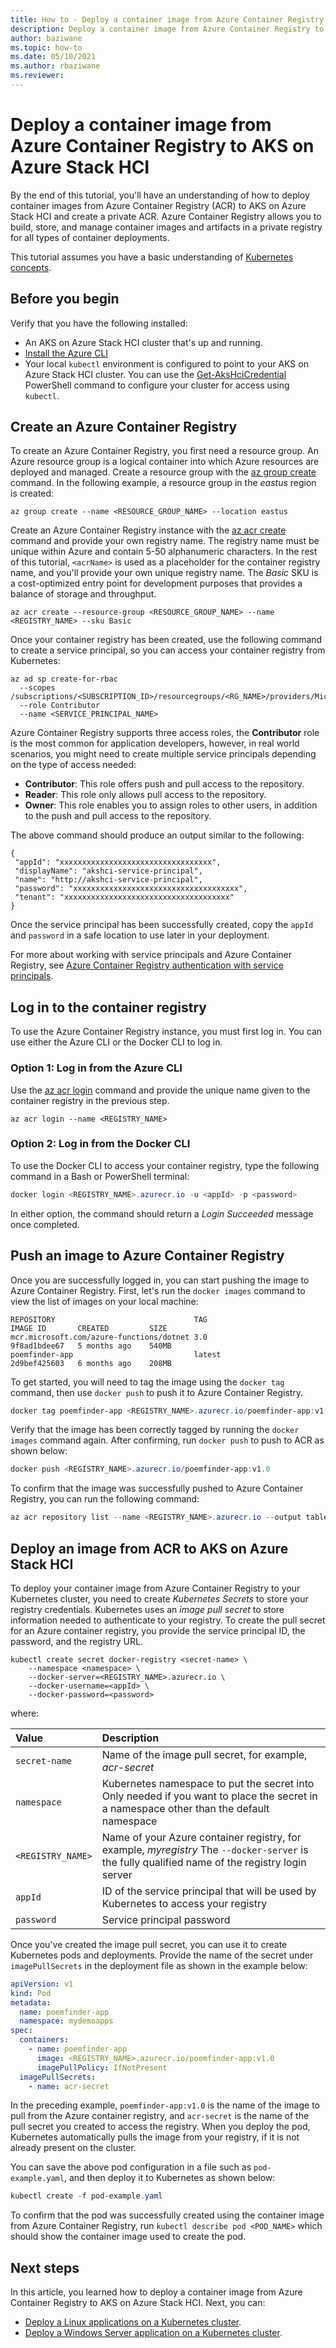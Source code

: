 ```yaml
---
title: How to - Deploy a container image from Azure Container Registry to AKS on Azure Stack HCI
description: Deploy a container image from Azure Container Registry to AKS on Azure Stack HCI.
author: baziwane
ms.topic: how-to
ms.date: 05/10/2021
ms.author: rbaziwane
ms.reviewer: 
---
```


# Deploy a container image from Azure Container Registry to AKS on Azure Stack HCI

By the end of this tutorial, you'll have an understanding of how to deploy container images from Azure Container Registry (ACR) to AKS on Azure Stack HCI and create a private ACR. Azure Container Registry allows you to build, store, and manage container images and artifacts in a private registry for all types of container deployments. 

This tutorial assumes you have a basic understanding of [Kubernetes concepts](kubernetes-concepts.md). 

## Before you begin

Verify that you have the following installed:

- An AKS on Azure Stack HCI cluster that's up and running.
- [Install the Azure CLI ](/cli/azure/install-azure-cli)
- Your local `kubectl` environment is configured to point to your AKS on Azure Stack HCI cluster. You can use the [Get-AksHciCredential](./get-akshcicredential.md) PowerShell command to configure your cluster for access using `kubectl`.

## Create an Azure Container Registry

To create an Azure Container Registry, you first need a resource group. An Azure resource group is a logical container into which Azure resources are deployed and managed. Create a resource group with the [az group create](/cli/azure/group#az-group-create) command. In the following example, a resource group in the *eastus* region is created:

```azurecli
az group create --name <RESOURCE_GROUP_NAME> --location eastus
```

Create an Azure Container Registry instance with the [az acr create](/cli/azure/acr) command and provide your own registry name. The registry name must be unique within Azure and contain 5-50 alphanumeric characters. In the rest of this tutorial, `<acrName>` is used as a placeholder for the container registry name, and you'll provide your own unique registry name. The *Basic* SKU is a cost-optimized entry point for development purposes that provides a balance of storage and throughput.

```azurecli
az acr create --resource-group <RESOURCE_GROUP_NAME> --name <REGISTRY_NAME> --sku Basic
```

Once your container registry has been created, use the following command to create a service principal, so you can access your container registry from Kubernetes: 

```azurecli
az ad sp create-for-rbac
  --scopes /subscriptions/<SUBSCRIPTION_ID>/resourcegroups/<RG_NAME>/providers/Microsoft.ContainerRegistry/registries/<REGISTRY_NAME>
  --role Contributor
  --name <SERVICE_PRINCIPAL_NAME>
```

Azure Container Registry supports three access roles, the **Contributor** role is the most common for application developers, however, in real world scenarios, you might need to create multiple service principals depending on the type of access needed:

- **Contributor**: This role offers push and pull access to the repository.
- **Reader**: This role only allows pull access to the repository.
- **Owner**: This role enables you to assign roles to other users, in addition to the push and pull access to the repository.

The above command should produce an output similar to the following:

```output
{
 "appId": "xxxxxxxxxxxxxxxxxxxxxxxxxxxxxxxxxx",
 "displayName": "akshci-service-principal",
 "name": "http://akshci-service-principal",
 "password": "xxxxxxxxxxxxxxxxxxxxxxxxxxxxxxxxxxxxx",
 "tenant": "xxxxxxxxxxxxxxxxxxxxxxxxxxxxxxxxxxxxx"
}
```

Once the service principal has been successfully created, copy the `appId` and `password` in a safe location to use later in your deployment.

For more about working with service principals and Azure Container Registry, see [Azure Container Registry authentication with service principals](/azure/container-registry/container-registry-auth-service-principal).

## Log in to the container registry

To use the Azure Container Registry instance, you must first log in. You can use either the Azure CLI or the Docker CLI to log in.

### Option 1: Log in from the Azure CLI

Use the [az acr login](/cli/azure/acr#az-acr-login) command and provide the unique name given to the container registry in the previous step.

```azurecli
az acr login --name <REGISTRY_NAME>
```

### Option 2: Log in from the Docker CLI

To use the Docker CLI to access your container registry, type the following command in a Bash or PowerShell terminal:

```powershell
docker login <REGISTRY_NAME>.azurecr.io -u <appId> -p <password>
```

In either option, the command should return a *Login Succeeded* message once completed.

## Push an image to Azure Container Registry

Once you are successfully logged in, you can start pushing the image to Azure Container Registry. First, let's run the `docker images` command to view the list of images on your local machine:

```output
REPOSITORY                               TAG                                      IMAGE ID       CREATED         SIZE
mcr.microsoft.com/azure-functions/dotnet 3.0                                      9f8ad1bdee67   5 months ago    540MB
poemfinder-app                           latest                                   2d9bef425603   6 months ago    208MB
```

To get started, you will need to tag the image using the `docker tag` command, then use `docker push` to push it to Azure Container Registry. 

```powershell
docker tag poemfinder-app <REGISTRY_NAME>.azurecr.io/poemfinder-app:v1.0
```

Verify that the image has been correctly tagged by running the `docker images` command again. After confirming, run `docker push` to push to ACR as shown below:

```powershell
docker push <REGISTRY_NAME>.azurecr.io/poemfinder-app:v1.0
```

To confirm that the image was successfully pushed to Azure Container Registry, you can run the following command:

```powershell
az acr repository list --name <REGISTRY_NAME>.azurecr.io --output table
```

## Deploy an image from ACR to AKS on Azure Stack HCI

To deploy your container image from Azure Container Registry to your Kubernetes cluster, you need to create *Kubernetes Secrets* to store your registry credentials. Kubernetes uses an *image pull secret* to store information needed to authenticate to your registry. To create the pull secret for an Azure container registry, you provide the service principal ID, the password, and the registry URL.

```
kubectl create secret docker-registry <secret-name> \
    --namespace <namespace> \
    --docker-server=<REGISTRY_NAME>.azurecr.io \
    --docker-username=<appId> \
    --docker-password=<password>
```

where:

| Value             | Description                                                  |
| :---------------- | :----------------------------------------------------------- |
| `secret-name`     | Name of the image pull secret, for example, *acr-secret*     |
| `namespace`       | Kubernetes namespace to put the secret into Only needed if you want to place the secret in a namespace other than the default namespace |
| `<REGISTRY_NAME>` | Name of your Azure container registry, for example, *myregistry*  The `--docker-server` is the fully qualified name of the registry login server |
| `appId`           | ID of the service principal that will be used by Kubernetes to access your registry |
| `password`        | Service principal password                                   |

Once you've created the image pull secret, you can use it to create Kubernetes pods and deployments. Provide the name of the secret under `imagePullSecrets` in the deployment file as shown in the example below:

```yaml
apiVersion: v1
kind: Pod
metadata:
  name: poemfinder-app
  namespace: mydemoapps
spec:
  containers:
    - name: poemfinder-app
      image: <REGISTRY_NAME>.azurecr.io/poemfinder-app:v1.0
      imagePullPolicy: IfNotPresent
  imagePullSecrets:
    - name: acr-secret
```

In the preceding example, `poemfinder-app:v1.0` is the name of the image to pull from the Azure container registry, and `acr-secret` is the name of the pull secret you created to access the registry. When you deploy the pod, Kubernetes automatically pulls the image from your registry, if it is not already present on the cluster. 

You can save the above pod configuration in a file such as `pod-example.yaml`, and then deploy it to Kubernetes as shown below:

```powershell
kubectl create -f pod-example.yaml
```

To confirm that the pod was successfully created using the container image from Azure Container Registry, run `kubectl describe pod <POD_NAME>` which should show the container image used to create the pod. 

## Next steps

In this article, you learned how to deploy a container image from Azure Container Registry to AKS on Azure Stack HCI. Next, you can:
- [Deploy a Linux applications on a Kubernetes cluster](./deploy-linux-application.md).
- [Deploy a Windows Server application on a Kubernetes cluster](./deploy-windows-application.md).
